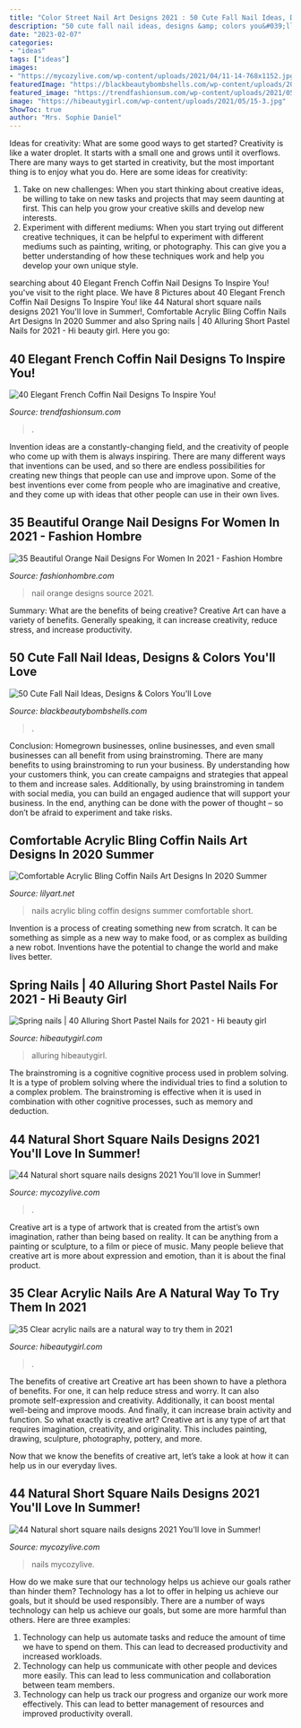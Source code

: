 ```yaml
---
title: "Color Street Nail Art Designs 2021 : 50 Cute Fall Nail Ideas, Designs &amp; Colors You&#039;ll Love"
description: "50 cute fall nail ideas, designs &amp; colors you&#039;ll love"
date: "2023-02-07"
categories:
- "ideas"
tags: ["ideas"]
images:
- "https://mycozylive.com/wp-content/uploads/2021/04/11-14-768x1152.jpg"
featuredImage: "https://blackbeautybombshells.com/wp-content/uploads/2019/09/54511317_190758065227696_3167195973877445309_n1-768x768.jpg"
featured_image: "https://trendfashionsum.com/wp-content/uploads/2021/05/36-6.jpg"
image: "https://hibeautygirl.com/wp-content/uploads/2021/05/15-3.jpg"
ShowToc: true
author: "Mrs. Sophie Daniel"
---
```



Ideas for creativity: What are some good ways to get started?
Creativity is like a water droplet. It starts with a small one and grows until it overflows. There are many ways to get started in creativity, but the most important thing is to enjoy what you do. Here are some ideas for creativity: 
1. Take on new challenges: When you start thinking about creative ideas, be willing to take on new tasks and projects that may seem daunting at first. This can help you grow your creative skills and develop new interests. 
2. Experiment with different mediums: When you start trying out different creative techniques, it can be helpful to experiment with different mediums such as painting, writing, or photography. This can give you a better understanding of how these techniques work and help you develop your own unique style. 

	

		
searching about 40 Elegant French Coffin Nail Designs To Inspire You! you've visit to the right place. We have 8 Pictures about 40 Elegant French Coffin Nail Designs To Inspire You! like 44 Natural short square nails designs 2021 You&#039;ll love in Summer!, Comfortable Acrylic Bling Coffin Nails Art Designs In 2020 Summer and also Spring nails | 40 Alluring Short Pastel Nails for 2021 - Hi beauty girl. Here you go:
		
    
## 40 Elegant French Coffin Nail Designs To Inspire You!

<img loading=lazy src="https://trendfashionsum.com/wp-content/uploads/2021/05/36-6.jpg" onerror="this.onerror=null;this.src='https://tse4.mm.bing.net/th?id=OIP.VnmULlfa4N75b9QVjgo1GgHaLH&amp;pid=15.1';" alt="40 Elegant French Coffin Nail Designs To Inspire You!">

_Source: trendfashionsum.com_

>. 

	

Invention ideas are a constantly-changing field, and the creativity of people who come up with them is always inspiring. There are many different ways that inventions can be used, and so there are endless possibilities for creating new things that people can use and improve upon. Some of the best inventions ever come from people who are imaginative and creative, and they come up with ideas that other people can use in their own lives.

    
## 35 Beautiful Orange Nail Designs For Women In 2021 - Fashion Hombre

<img loading=lazy src="https://www.fashionhombre.com/wp-content/uploads/2019/12/Beautiful-Orange-Nail-Designs-For-Women-19.jpg" onerror="this.onerror=null;this.src='https://tse3.mm.bing.net/th?id=OIP.V1loLEr5F7tLhdIL9TXxtQHaLD&amp;pid=15.1';" alt="35 Beautiful Orange Nail Designs For Women In 2021 - Fashion Hombre">

_Source: fashionhombre.com_

>nail orange designs source 2021. 

	

Summary: What are the benefits of being creative?
Creative Art can have a variety of benefits. Generally speaking, it can increase creativity, reduce stress, and increase productivity.

    
## 50 Cute Fall Nail Ideas, Designs &amp; Colors You&#039;ll Love

<img loading=lazy src="https://blackbeautybombshells.com/wp-content/uploads/2019/09/54511317_190758065227696_3167195973877445309_n1-768x768.jpg" onerror="this.onerror=null;this.src='https://tse2.mm.bing.net/th?id=OIP.un3XrQmahmYCtgKvSOjGrQHaHa&amp;pid=15.1';" alt="50 Cute Fall Nail Ideas, Designs &amp; Colors You&#039;ll Love">

_Source: blackbeautybombshells.com_

>. 

	

Conclusion: Homegrown businesses, online businesses, and even small businesses can all benefit from using brainstroming.
There are many benefits to using brainstroming to run your business. By understanding how your customers think, you can create campaigns and strategies that appeal to them and increase sales. Additionally, by using brainstroming in tandem with social media, you can build an engaged audience that will support your business. In the end, anything can be done with the power of thought – so don’t be afraid to experiment and take risks.

    
## Comfortable Acrylic Bling Coffin Nails Art Designs In 2020 Summer

<img loading=lazy src="https://lilyart.net/wp-content/uploads/2020/05/30-9.jpg" onerror="this.onerror=null;this.src='https://tse4.mm.bing.net/th?id=OIP.dlTddkmorlzw_5zxKXRGNwHaJs&amp;pid=15.1';" alt="Comfortable Acrylic Bling Coffin Nails Art Designs In 2020 Summer">

_Source: lilyart.net_

>nails acrylic bling coffin designs summer comfortable short. 

	

Invention is a process of creating something new from scratch. It can be something as simple as a new way to make food, or as complex as building a new robot. Inventions have the potential to change the world and make lives better.

    
## Spring Nails | 40 Alluring Short Pastel Nails For 2021 - Hi Beauty Girl

<img loading=lazy src="https://hibeautygirl.com/wp-content/uploads/2021/03/36-5.jpg" onerror="this.onerror=null;this.src='https://tse3.mm.bing.net/th?id=OIP.e3moWyMoa7KPluMD7umgPgHaKO&amp;pid=15.1';" alt="Spring nails | 40 Alluring Short Pastel Nails for 2021 - Hi beauty girl">

_Source: hibeautygirl.com_

>alluring hibeautygirl. 

	

The brainstroming is a cognitive cognitive process used in problem solving. It is a type of problem solving where the individual tries to find a solution to a complex problem. The brainstroming is effective when it is used in combination with other cognitive processes, such as memory and deduction.

    
## 44 Natural Short Square Nails Designs 2021 You&#039;ll Love In Summer!

<img loading=lazy src="https://mycozylive.com/wp-content/uploads/2021/04/11-14-768x1152.jpg" onerror="this.onerror=null;this.src='https://tse4.mm.bing.net/th?id=OIP.fhLqOh9BUjRYxLmbGevOwAHaLH&amp;pid=15.1';" alt="44 Natural short square nails designs 2021 You&#039;ll love in Summer!">

_Source: mycozylive.com_

>. 

	

Creative art is a type of artwork that is created from the artist’s own imagination, rather than being based on reality. It can be anything from a painting or sculpture, to a film or piece of music. Many people believe that creative art is more about expression and emotion, than it is about the final product.

    
## 35 Clear Acrylic Nails Are A Natural Way To Try Them In 2021

<img loading=lazy src="https://hibeautygirl.com/wp-content/uploads/2021/05/15-3.jpg" onerror="this.onerror=null;this.src='https://tse2.mm.bing.net/th?id=OIP.UjkaUYG_yyKyspdzmkOTSwHaLH&amp;pid=15.1';" alt="35 Clear acrylic nails are a natural way to try them in 2021">

_Source: hibeautygirl.com_

>. 

	

The benefits of creative art
Creative art has been shown to have a plethora of benefits. For one, it can help reduce stress and worry. It can also promote self-expression and creativity. Additionally, it can boost mental well-being and improve moods. And finally, it can increase brain activity and function.
So what exactly is creative art? Creative art is any type of art that requires imagination, creativity, and originality. This includes painting, drawing, sculpture, photography, pottery, and more.

Now that we know the benefits of creative art, let’s take a look at how it can help us in our everyday lives.

    
## 44 Natural Short Square Nails Designs 2021 You&#039;ll Love In Summer!

<img loading=lazy src="https://mycozylive.com/wp-content/uploads/2021/04/22-12.jpg" onerror="this.onerror=null;this.src='https://tse1.mm.bing.net/th?id=OIP.whuxBS_BbV3BvJ9xJYwVxgHaLH&amp;pid=15.1';" alt="44 Natural short square nails designs 2021 You&#039;ll love in Summer!">

_Source: mycozylive.com_

>nails mycozylive. 

	

How do we make sure that our technology helps us achieve our goals rather than hinder them?
Technology has a lot to offer in helping us achieve our goals, but it should be used responsibly. There are a number of ways technology can help us achieve our goals, but some are more harmful than others. Here are three examples: 
1. Technology can help us automate tasks and reduce the amount of time we have to spend on them. This can lead to decreased productivity and increased workloads. 
2. Technology can help us communicate with other people and devices more easily. This can lead to less communication and collaboration between team members. 
3. Technology can help us track our progress and organize our work more effectively. This can lead to better management of resources and improved productivity overall.

